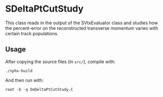 # SDeltaPtCutStudy

This class reads in the output of the SVtxEvaluator class and studies how the percent-error on the reconstructed transverse momentum varies with certain track populations.

## Usage

After copying the source files (in `src/`), compile with:

```
./sphx-build
```

And then run with:

```
root -b -q DoDeltaPtCutStudy.C
```
